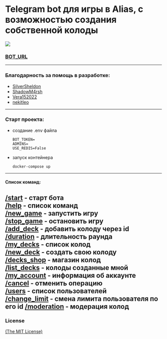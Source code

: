 # Telegram bot для игры в Alias, с возможностью создания собственной колоды
<a href="https://github.com/prok0l/pro_tg_alias/releases" title="Best-of Updates"><img src="https://img.shields.io/github/release-date/ml-tooling/best-of-python-dev?color=green&label=updated"></a>

### [BOT_URL](https://t.me/alias_tgbot)

---
### Благодарность за помощь в разработке:
 - [SilverSheldon](https://github.com/SilverSheldon)
 - [ShadowM4rsh](https://github.com/ShadowM4rsh)
 - [Vera152022](https://github.com/Vera152022)
 - [nekitleo](https://github.com/nekitleo)

---
### Cтарт проекта:
- создание .env файла
    ```dotenv
    BOT_TOKEN=
    ADMINS=
    USE_REDIS=False
   ```
- запуск контейнера
    ```shell
    docker-compose up
    ```
---
#### Список команд:  
[/start](https://t.me/alias_tgbot) - старт бота  
[/help](https://t.me/alias_tgbot) - список команд  
[/new_game](https://t.me/alias_tgbot) - запустить игру  
[/stop_game](https://t.me/alias_tgbot) - остановить игру  
[/add_deck](https://t.me/alias_tgbot) - добавить колоду через id  
[/duration](https://t.me/alias_tgbot) - длительность раунда  
[/my_decks](https://t.me/alias_tgbot) - список колод  
[/new_deck](https://t.me/alias_tgbot) - создать свою колоду  
[/decks_shop](https://t.me/alias_tgbot) - магазин колод  
[/list_decks](https://t.me/alias_tgbot) - колоды созданные мной  
[/my_account](https://t.me/alias_tgbot) - информация об аккаунте  
[/cancel](https://t.me/alias_tgbot) - отменить операцию  
[/users](https://t.me/alias_tgbot) - список пользователей  
[/change_limit](https://t.me/alias_tgbot) - смена лимита пользователя по его id
[/moderation](https://t.me/alias_tgbot) - модерация колод
---
### License

[(The MIT License)](LICENSE)